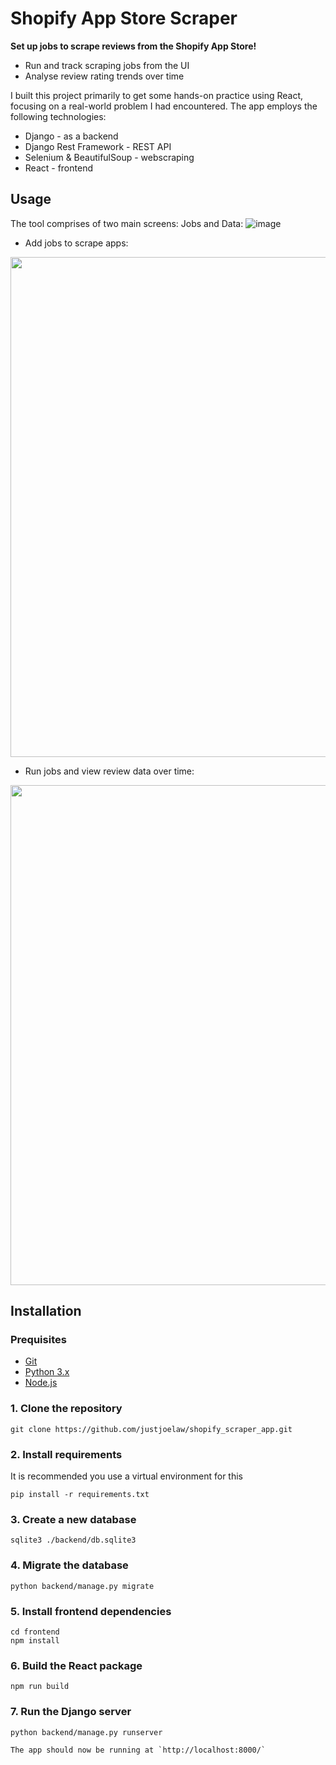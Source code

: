 # Shopify App Store Scraper

**Set up jobs to scrape reviews from the Shopify App Store!**
- Run and track scraping jobs from the UI
- Analyse review rating trends over time

I built this project primarily to get some hands-on practice using React, focusing on a real-world problem I had encountered.
The app employs the following technologies:
- Django - as a backend
- Django Rest Framework - REST API
- Selenium & BeautifulSoup - webscraping
- React - frontend

## Usage

The tool comprises of two main screens: Jobs and Data:
![image](https://user-images.githubusercontent.com/57088672/218487728-c4176c01-c2b8-474a-a9b0-8e40627c47ee.png)

- Add jobs to scrape apps:
<img src="https://user-images.githubusercontent.com/57088672/218507874-13eb686b-ed02-4728-8f1c-98ec83fb6015.gif" width="800">

- Run jobs and view review data over time:
<img src="https://user-images.githubusercontent.com/57088672/218510737-e141baa4-7330-4eff-9842-0641ae576ade.gif" width="800">



## Installation

### Prequisites
- [Git](https://git-scm.com/downloads)
- [Python 3.x](https://www.python.org/downloads/)
- [Node.js](https://nodejs.org/en/download/)


### 1. Clone the repository
 ```
 git clone https://github.com/justjoelaw/shopify_scraper_app.git
```
### 2. Install requirements
It is recommended you use a virtual environment for this
```
pip install -r requirements.txt
```
### 3. Create a new database
```
sqlite3 ./backend/db.sqlite3
```
### 4. Migrate the database
```
python backend/manage.py migrate
```
### 5. Install frontend dependencies
```
cd frontend
npm install
```
### 6. Build the React package
```
npm run build
```
### 7. Run the Django server
```
python backend/manage.py runserver

The app should now be running at `http://localhost:8000/`
```

